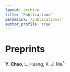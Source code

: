 ```yaml
---
layout: archive
title: "Publications"
permalink: /publications/
author_profile: true
---
```

Preprints
======
**Y. Chao**, L. Huang, X. J. Ma<sup>*.
